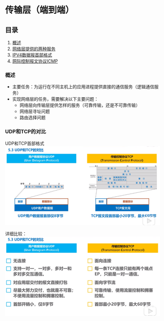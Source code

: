 # 传输层（端到端）

## 目录

1. [概述](#概述)
2. [网络层提供的两种服务](#网络层提供的两种服务)
3. [IPV4数据报首部格式](#IPV4数据报首部格式)
4. [网际控制报文协议ICMP](#网际控制报文协议ICMP)

### 概述

- 主要任务：为运行在不同主机上的应用进程提供直接的通信服务（逻辑通信服务）
- 实现网络层的任务，需要解决以下主要问题：
  - 网络层向传输层提供怎样的服务（可靠传输，还是不可靠传输）
  - 网络层寻址问题
  - 路由选择问题

### UDP和TCP的对比
UDP和TCP首部格式
![udp-tcp-head](../../../../../../resources/imgs/0013-udp-tcp-head.png)

详细比较：
![tcp-udp](../../../../../../resources/imgs/0014-tcp-udp.png)

